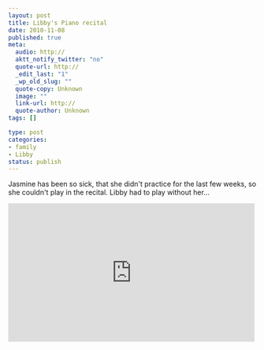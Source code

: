 ```yaml
--- 
layout: post
title: Libby's Piano recital
date: 2010-11-08
published: true
meta: 
  audio: http://
  aktt_notify_twitter: "no"
  quote-url: http://
  _edit_last: "1"
  _wp_old_slug: ""
  quote-copy: Unknown
  image: ""
  link-url: http://
  quote-author: Unknown
tags: []

type: post
categories: 
- family
- Libby
status: publish
---
```

Jasmine has been so sick, that she didn't practice for the last few weeks, so she couldn't play in the recital. Libby had to play without her...

<iframe src="http://player.vimeo.com/video/16616759?color=0" frameborder="0" height="281" width="500"></iframe>
